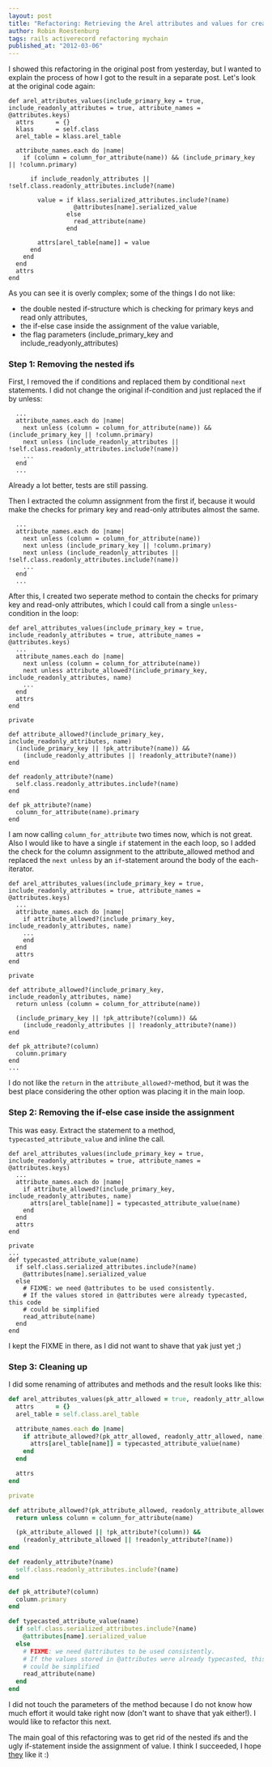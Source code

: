 ```yaml
--- 
layout: post 
title: "Refactoring: Retrieving the Arel attributes and values for create/update"
author: Robin Roestenburg 
tags: rails activerecord refactoring mychain
published_at: "2012-03-06" 
---
```

I showed this refactoring in the original post from yesterday, but I wanted to
explain the process of how I got to the result in a separate post. Let's look at
the original code again:

~~~ ruby,showlinenos
def arel_attributes_values(include_primary_key = true, include_readonly_attributes = true, attribute_names = @attributes.keys)
  attrs      = {}
  klass      = self.class
  arel_table = klass.arel_table

  attribute_names.each do |name|
    if (column = column_for_attribute(name)) && (include_primary_key || !column.primary)
    
      if include_readonly_attributes || !self.class.readonly_attributes.include?(name)
    
        value = if klass.serialized_attributes.include?(name)
                  @attributes[name].serialized_value
                else
                  read_attribute(name)
                end
    
        attrs[arel_table[name]] = value
      end
    end
  end
  attrs
end
~~~

As you can see it is overly complex; some of the things I do not like:

* the double nested if-structure which is checking for primary keys and read
  only attributes,
* the if-else case inside the assignment of the value variable,
* the flag parameters (include_primary_key and include_readyonly_attributes)

### Step 1: Removing the nested ifs
First, I removed the if conditions and replaced them by conditional `next`
statements. I did not change the original if-condition and just replaced the if
by unless: 

~~~ ruby,showlinenos
  ...
  attribute_names.each do |name|
    next unless (column = column_for_attribute(name)) && (include_primary_key || !column.primary)
    next unless (include_readonly_attributes || !self.class.readonly_attributes.include?(name))
    ...
  end
  ...
~~~

Already a lot better, tests are still passing.

Then I extracted the column assignment from the first if, because it would make
the checks for primary key  and read-only attributes almost the same.

~~~ ruby,showlinenos
  ...
  attribute_names.each do |name|
    next unless (column = column_for_attribute(name))
    next unless (include_primary_key || !column.primary)
    next unless (include_readonly_attributes || !self.class.readonly_attributes.include?(name))
    ...
  end
  ...
~~~

After this, I created two seperate method to contain the checks for primary key
and read-only attributes, which I could call from a single `unless`-condition in
the loop:

~~~ ruby,showlinenos
def arel_attributes_values(include_primary_key = true, include_readonly_attributes = true, attribute_names = @attributes.keys)
  ...
  attribute_names.each do |name|
    next unless (column = column_for_attribute(name))
    next unless attribute_allowed?(include_primary_key, include_readonly_attributes, name)
    ...
  end
  attrs
end

private

def attribute_allowed?(include_primary_key, include_readonly_attributes, name)
  (include_primary_key || !pk_attribute?(name)) && 
    (include_readonly_attributes || !readonly_attribute?(name))
end

def readonly_attribute?(name)
  self.class.readonly_attributes.include?(name)
end

def pk_attribute?(name)
  column_for_attribute(name).primary
end
~~~

I am now calling `column_for_attribute` two times now, which is not great. Also 
I would like to have a single `if` statement in the each loop, so I added the 
check for the column assignment to the attribute_allowed method and replaced the
`next unless` by an `if`-statement around the body of the each-iterator.


~~~ ruby,showlinenos
def arel_attributes_values(include_primary_key = true, include_readonly_attributes = true, attribute_names = @attributes.keys)
  ...
  attribute_names.each do |name|
    if attribute_allowed?(include_primary_key, include_readonly_attributes, name)
    ...
    end
  end
  attrs
end

private

def attribute_allowed?(include_primary_key, include_readonly_attributes, name)
  return unless (column = column_for_attribute(name))

  (include_primary_key || !pk_attribute?(column)) && 
    (include_readonly_attributes || !readonly_attribute?(name))
end

def pk_attribute?(column)
  column.primary
end
...
~~~

I do not like the `return` in the `attribute_allowed?`-method, but it was the
best place considering the other option was placing it in the main loop.

### Step 2: Removing the if-else case inside the assignment
This was easy. Extract the statement to a method, `typecasted_attribute_value`
and inline the call.

~~~ ruby,showlinenos
def arel_attributes_values(include_primary_key = true, include_readonly_attributes = true, attribute_names = @attributes.keys)
  ...
  attribute_names.each do |name|
    if attribute_allowed?(include_primary_key, include_readonly_attributes, name)
      attrs[arel_table[name]] = typecasted_attribute_value(name)
    end
  end
  attrs
end

private
...
def typecasted_attribute_value(name)
  if self.class.serialized_attributes.include?(name)
    @attributes[name].serialized_value
  else
    # FIXME: we need @attributes to be used consistently.
    # If the values stored in @attributes were already typecasted, this code 
    # could be simplified
    read_attribute(name)
  end
end
~~~

I kept the FIXME in there, as I did not want to shave that yak just yet ;) 

### Step 3: Cleaning up
I did some renaming of attributes and methods and the result looks like this:

~~~ ruby
def arel_attributes_values(pk_attr_allowed = true, readonly_attr_allowed = true, attribute_names = @attributes.keys)
  attrs      = {}
  arel_table = self.class.arel_table

  attribute_names.each do |name|
    if attribute_allowed?(pk_attr_allowed, readonly_attr_allowed, name) 
      attrs[arel_table[name]] = typecasted_attribute_value(name)
    end
  end

  attrs
end

private

def attribute_allowed?(pk_attribute_allowed, readonly_attribute_allowed, name)
  return unless column = column_for_attribute(name)

  (pk_attribute_allowed || !pk_attribute?(column)) && 
    (readonly_attribute_allowed || !readonly_attribute?(name))
end

def readonly_attribute?(name)
  self.class.readonly_attributes.include?(name)
end

def pk_attribute?(column)
  column.primary
end

def typecasted_attribute_value(name)
  if self.class.serialized_attributes.include?(name)
    @attributes[name].serialized_value
  else
    # FIXME: we need @attributes to be used consistently.
    # If the values stored in @attributes were already typecasted, this code 
    # could be simplified
    read_attribute(name)
  end
end
~~~

I did not touch the parameters of the method because I do not know how much
effort it would take right now (don't want to shave that yak either!). I would
like to refactor this next.

The main goal of this refactoring was to get rid of the nested ifs and the ugly
if-statement inside the assignment of value. I think I succeeded, I hope
[they](https://github.com/rails/rails/pull/5294) like it :)

